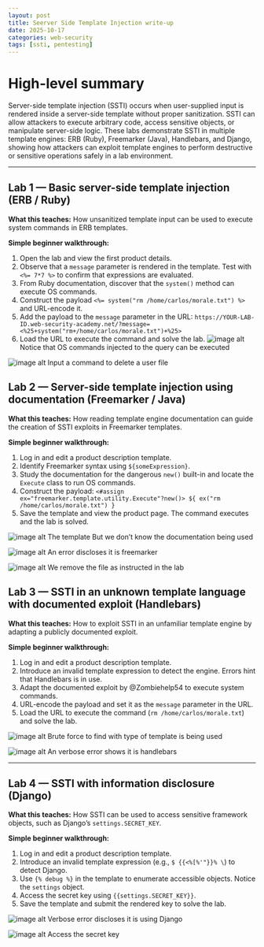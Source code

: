 ```yaml
---
layout: post
title: Seerver Side Template Injection write-up
date: 2025-10-17
categories: web-security
tags: [ssti, pentesting]
---
```

# High-level summary
Server-side template injection (SSTI) occurs when user-supplied input is rendered inside a server-side template without proper sanitization. SSTI can allow attackers to execute arbitrary code, access sensitive objects, or manipulate server-side logic. These labs demonstrate SSTI in multiple template engines: ERB (Ruby), Freemarker (Java), Handlebars, and Django, showing how attackers can exploit template engines to perform destructive or sensitive operations safely in a lab environment.

---

## Lab 1 — Basic server-side template injection (ERB / Ruby)

**What this teaches:** How unsanitized template input can be used to execute system commands in ERB templates.

**Simple beginner walkthrough:**

1. Open the lab and view the first product details.
2. Observe that a `message` parameter is rendered in the template. Test with `<%= 7*7 %>` to confirm that expressions are evaluated.
3. From Ruby documentation, discover that the `system()` method can execute OS commands.
4. Construct the payload `<%= system("rm /home/carlos/morale.txt") %>` and URL-encode it.
5. Add the payload to the `message` parameter in the URL:
   `https://YOUR-LAB-ID.web-security-academy.net/?message=<%25+system("rm+/home/carlos/morale.txt")+%25>`
6. Load the URL to execute the command and solve the lab.
![image alt](https://github.com/Lispectree/web-sec/blob/f3b5431ec59b77905e0167b5eb2fcec0b9553971/web-security-labs/labs/server-side-template-injection/SSTI%20LAB1%20PHOTO1.jpg)
Notice that OS commands injected to the query can be executed


![image alt](https://github.com/Lispectree/web-sec/blob/3b0b1bac453e880618c0e12bbb8a2120b3f49ac8/web-security-labs/labs/server-side-template-injection/SSTI%20LAB1%20PHOTO2.jpg)
Input a command to delete a user file



## Lab 2 — Server-side template injection using documentation (Freemarker / Java)

**What this teaches:** How reading template engine documentation can guide the creation of SSTI exploits in Freemarker templates.

**Simple beginner walkthrough:**

1. Log in and edit a product description template.
2. Identify Freemarker syntax using `${someExpression}`.
3. Study the documentation for the dangerous `new()` built-in and locate the `Execute` class to run OS commands.
4. Construct the payload:
   `<#assign ex="freemarker.template.utility.Execute"?new()> ${ ex("rm /home/carlos/morale.txt") }`
5. Save the template and view the product page. The command executes and the lab is solved.

![image alt](https://github.com/Lispectree/web-sec/blob/564e8b26e65374170a1ccc6eec3cd54e546ff492/web-security-labs/labs/server-side-template-injection/SSTI%20LAB2%20PHOTO1.jpg)
The template
But we don’t know the documentation being used


![image alt](https://github.com/Lispectree/web-sec/blob/37eb03c3d2b776e40e6d8c3ff307b83c303ef87e/web-security-labs/labs/server-side-template-injection/SSTI%20LAB2%20PHOTO2.jpg)
An error discloses it is freemarker


![image alt](https://github.com/Lispectree/web-sec/blob/d685ff20541e5c9f56c9add35f4be23429ebf185/web-security-labs/labs/server-side-template-injection/SSTI%20LAB2%20PHOTO3.jpg)
We remove the file as instructed in the lab


## Lab 3 — SSTI in an unknown template language with documented exploit (Handlebars)

**What this teaches:** How to exploit SSTI in an unfamiliar template engine by adapting a publicly documented exploit.

**Simple beginner walkthrough:**

1. Log in and edit a product description template.
2. Introduce an invalid template expression to detect the engine. Errors hint that Handlebars is in use.
3. Adapt the documented exploit by @Zombiehelp54 to execute system commands.
4. URL-encode the payload and set it as the `message` parameter in the URL.
5. Load the URL to execute the command (`rm /home/carlos/morale.txt`) and solve the lab.

![image alt](https://github.com/Lispectree/web-sec/blob/853fc0ce8ae45a03b3a60c4126dd44940fdab95c/web-security-labs/labs/server-side-template-injection/SSTI%20LAB3%20PHOTO1.jpg)
Brute force to find with type of template is being used


![image alt](https://github.com/Lispectree/web-sec/blob/a6134526b6f766f240db44e2be343074ccd88a7e/web-security-labs/labs/server-side-template-injection/SSTI%20LAB3%20PHOTO2.jpg)
An verbose error shows it is handlebars


---

## Lab 4 — SSTI with information disclosure (Django)

**What this teaches:** How SSTI can be used to access sensitive framework objects, such as Django’s `settings.SECRET_KEY`.

**Simple beginner walkthrough:**

1. Log in and edit a product description template.
2. Introduce an invalid template expression (e.g., `$ {{<%[%'"}}% \`) to detect Django.
3. Use `{% debug %}` in the template to enumerate accessible objects. Notice the `settings` object.
4. Access the secret key using `{{settings.SECRET_KEY}}`.
5. Save the template and submit the rendered key to solve the lab.


![image alt](https://github.com/Lispectree/web-sec/blob/5366493f37bedf9eb7fb2485eac0a6e4a4dd074c/web-security-labs/labs/server-side-template-injection/SSTI%20LAB4%20PHOTO1.jpg)
Verbose error discloses it is using Django


![image alt](https://github.com/Lispectree/web-sec/blob/54c17dddd5d1b153a491c1f987c82da27ffaf3eb/web-security-labs/labs/server-side-template-injection/SSTI%20LAB4%20PHOTO2.jpg)
Access the secret key


